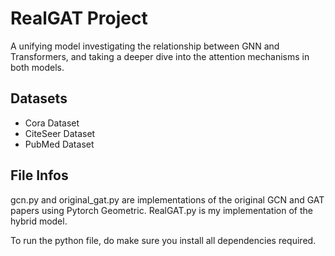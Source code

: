 # RealGAT Project 

A unifying model investigating the relationship between GNN and Transformers, and taking a deeper dive into the attention mechanisms in both models. 

## Datasets
- Cora Dataset
- CiteSeer Dataset
- PubMed Dataset

## File Infos
gcn.py and original_gat.py are implementations of the original GCN and GAT papers using Pytorch Geometric.
RealGAT.py is my implementation of the hybrid model.

To run the python file, do make sure you install all dependencies required. 
